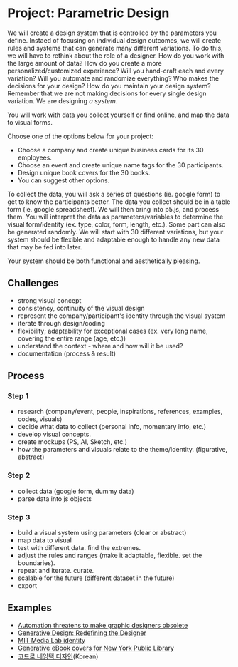 # Project: Parametric Design

We will create a design system that is controlled by the parameters you define. Instaed of focusing on individual design outcomes, we will create rules and systems that can generate many different variations. To do this, we will have to rethink about the role of a designer. How do you work with the large amount of data? How do you create a more personalized/customized experience? Will you hand-craft each and every variation? Will you automate and randomize everything? Who makes the decisions for your design? How do you maintain your design system? Remember that we are not making decisions for every single design variation. We are designing *a system*.

You will work with data you collect yourself or find online, and map the data to visual forms. 

Choose one of the options below for your project:
- Choose a company and create unique business cards for its 30 employees.
- Choose an event and create unique name tags for the 30 participants.
- Design unique book covers for the 30 books. 
- You can suggest other options.

To collect the data, you will ask a series of questions (ie. google form) to get to know the participants better. The data you collect should be in a table form (ie. google spreadsheet). We will then bring into p5.js, and process them. You will interpret the data as parameters/variables to determine the visual form/identity (ex. type, color, form, length, etc.). Some part can also be generated randomly. We will start with 30 different variations, but your system should be flexible and adaptable enough to handle any new data that may be fed into later. 

Your system should be both functional and aesthetically pleasing.


## Challenges
- strong visual concept
- consistency, continuity of the visual design
- represent the company/participant's identity through the visual system
- iterate through design/coding
- flexibility; adaptability for exceptional cases (ex. very long name, covering the entire range (age, etc.))
- understand the context - where and how will it be used?
- documentation (process & result)



## Process

### Step 1
- research (company/event, people, inspirations, references, examples, codes, visuals)
- decide what data to collect (personal info, momentary info, etc.)
- develop visual concepts. 
- create mockups (PS, AI, Sketch, etc.)
- how the parameters and visuals relate to the theme/identity. (figurative, abstract)

### Step 2
- collect data (google form, dummy data)
- parse data into js objects

### Step 3
- build a visual system using parameters (clear or abstract)
- map data to visual
- test with different data. find the extremes.
- adjust the rules and ranges (make it adaptable, flexible. set the boundaries).
- repeat and iterate. curate.
- scalable for the future (different dataset in the future)
- export



## Examples
- [Automation threatens to make graphic designers obsolete](https://eyeondesign.aiga.org/automation-threatens-to-make-graphic-designers-obsolete/)
- [Generative Design: Redefining the Designer](https://www.commarts.com/columns/generative-design-redefining-the-designer)
- [MIT Media Lab identity](http://eroonkang.com/projects/MIT-Media-Lab-Identity/)
- [Generative eBook covers for New York Public Library](https://www.nypl.org/blog/2014/09/03/generative-ebook-covers)
- [코드로 네임택 디자인](https://brunch.co.kr/@designforhuman/26)(Korean)



